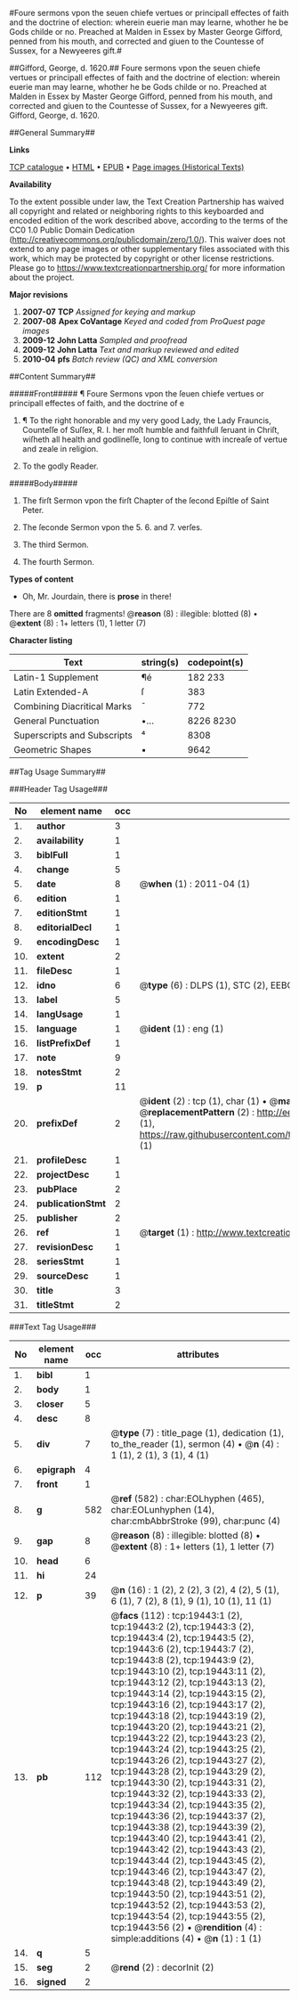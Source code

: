 #Foure sermons vpon the seuen chiefe vertues or principall effectes of faith and the doctrine of election: wherein euerie man may learne, whother he be Gods childe or no. Preached at Malden in Essex by Master George Gifford, penned from his mouth, and corrected and giuen to the Countesse of Sussex, for a Newyeeres gift.#

##Gifford, George, d. 1620.##
Foure sermons vpon the seuen chiefe vertues or principall effectes of faith and the doctrine of election: wherein euerie man may learne, whother he be Gods childe or no. Preached at Malden in Essex by Master George Gifford, penned from his mouth, and corrected and giuen to the Countesse of Sussex, for a Newyeeres gift.
Gifford, George, d. 1620.

##General Summary##

**Links**

[TCP catalogue](http://www.ota.ox.ac.uk/tcp/)  • 
[HTML](http://tei.it.ox.ac.uk/tcp/Texts-HTML/free/A01/A01724.html)  • 
[EPUB](http://tei.it.ox.ac.uk/tcp/Texts-EPUB/free/A01/A01724.epub) • 
[Page images (Historical Texts)](https://historicaltexts.jisc.ac.uk/eebo-99854037e)

**Availability**

To the extent possible under law, the Text Creation Partnership has waived all copyright and related or neighboring rights to this keyboarded and encoded edition of the work described above, according to the terms of the CC0 1.0 Public Domain Dedication (http://creativecommons.org/publicdomain/zero/1.0/). This waiver does not extend to any page images or other supplementary files associated with this work, which may be protected by copyright or other license restrictions. Please go to https://www.textcreationpartnership.org/ for more information about the project.

**Major revisions**

1. __2007-07__ __TCP__ *Assigned for keying and markup*
1. __2007-08__ __Apex CoVantage__ *Keyed and coded from ProQuest page images*
1. __2009-12__ __John Latta__ *Sampled and proofread*
1. __2009-12__ __John Latta__ *Text and markup reviewed and edited*
1. __2010-04__ __pfs__ *Batch review (QC) and XML conversion*

##Content Summary##

#####Front#####
¶ Foure Sermons vpon the ſeuen chiefe vertues or principall effectes of faith, and the doctrine of e
1. ¶ To the right honorable and my very good Lady, the Lady Frauncis, Counteſſe of Suſſex, R. I. her moſt humble and faithfull ſeruant in Chriſt, wiſheth all health and godlineſſe, long to continue with increaſe of vertue and zeale in religion.

1. To the godly Reader.

#####Body#####

1. The firſt Sermon vpon the firſt Chapter of the ſecond Epiſtle of Saint Peter.

1. The ſeconde Sermon vpon the 5. 6. and 7. verſes.

1. The third Sermon.

1. The fourth Sermon.

**Types of content**

  * Oh, Mr. Jourdain, there is **prose** in there!

There are 8 **omitted** fragments! 
 @__reason__ (8) : illegible: blotted (8)  •  @__extent__ (8) : 1+ letters (1), 1 letter (7)

**Character listing**


|Text|string(s)|codepoint(s)|
|---|---|---|
|Latin-1 Supplement|¶é|182 233|
|Latin Extended-A|ſ|383|
|Combining             Diacritical Marks|̄|772|
|General Punctuation|•…|8226 8230|
|Superscripts             and Subscripts|⁴|8308|
|Geometric Shapes|▪|9642|

##Tag Usage Summary##

###Header Tag Usage###

|No|element name|occ|attributes|
|---|---|---|---|
|1.|__author__|3||
|2.|__availability__|1||
|3.|__biblFull__|1||
|4.|__change__|5||
|5.|__date__|8| @__when__ (1) : 2011-04 (1)|
|6.|__edition__|1||
|7.|__editionStmt__|1||
|8.|__editorialDecl__|1||
|9.|__encodingDesc__|1||
|10.|__extent__|2||
|11.|__fileDesc__|1||
|12.|__idno__|6| @__type__ (6) : DLPS (1), STC (2), EEBO-CITATION (1), PROQUEST (1), VID (1)|
|13.|__label__|5||
|14.|__langUsage__|1||
|15.|__language__|1| @__ident__ (1) : eng (1)|
|16.|__listPrefixDef__|1||
|17.|__note__|9||
|18.|__notesStmt__|2||
|19.|__p__|11||
|20.|__prefixDef__|2| @__ident__ (2) : tcp (1), char (1)  •  @__matchPattern__ (2) : ([0-9\-]+):([0-9IVX]+) (1), (.+) (1)  •  @__replacementPattern__ (2) : http://eebo.chadwyck.com/downloadtiff?vid=$1&page=$2 (1), https://raw.githubusercontent.com/textcreationpartnership/Texts/master/tcpchars.xml#$1 (1)|
|21.|__profileDesc__|1||
|22.|__projectDesc__|1||
|23.|__pubPlace__|2||
|24.|__publicationStmt__|2||
|25.|__publisher__|2||
|26.|__ref__|1| @__target__ (1) : http://www.textcreationpartnership.org/docs/. (1)|
|27.|__revisionDesc__|1||
|28.|__seriesStmt__|1||
|29.|__sourceDesc__|1||
|30.|__title__|3||
|31.|__titleStmt__|2||


###Text Tag Usage###

|No|element name|occ|attributes|
|---|---|---|---|
|1.|__bibl__|1||
|2.|__body__|1||
|3.|__closer__|5||
|4.|__desc__|8||
|5.|__div__|7| @__type__ (7) : title_page (1), dedication (1), to_the_reader (1), sermon (4)  •  @__n__ (4) : 1 (1), 2 (1), 3 (1), 4 (1)|
|6.|__epigraph__|4||
|7.|__front__|1||
|8.|__g__|582| @__ref__ (582) : char:EOLhyphen (465), char:EOLunhyphen (14), char:cmbAbbrStroke (99), char:punc (4)|
|9.|__gap__|8| @__reason__ (8) : illegible: blotted (8)  •  @__extent__ (8) : 1+ letters (1), 1 letter (7)|
|10.|__head__|6||
|11.|__hi__|24||
|12.|__p__|39| @__n__ (16) : 1 (2), 2 (2), 3 (2), 4 (2), 5 (1), 6 (1), 7 (2), 8 (1), 9 (1), 10 (1), 11 (1)|
|13.|__pb__|112| @__facs__ (112) : tcp:19443:1 (2), tcp:19443:2 (2), tcp:19443:3 (2), tcp:19443:4 (2), tcp:19443:5 (2), tcp:19443:6 (2), tcp:19443:7 (2), tcp:19443:8 (2), tcp:19443:9 (2), tcp:19443:10 (2), tcp:19443:11 (2), tcp:19443:12 (2), tcp:19443:13 (2), tcp:19443:14 (2), tcp:19443:15 (2), tcp:19443:16 (2), tcp:19443:17 (2), tcp:19443:18 (2), tcp:19443:19 (2), tcp:19443:20 (2), tcp:19443:21 (2), tcp:19443:22 (2), tcp:19443:23 (2), tcp:19443:24 (2), tcp:19443:25 (2), tcp:19443:26 (2), tcp:19443:27 (2), tcp:19443:28 (2), tcp:19443:29 (2), tcp:19443:30 (2), tcp:19443:31 (2), tcp:19443:32 (2), tcp:19443:33 (2), tcp:19443:34 (2), tcp:19443:35 (2), tcp:19443:36 (2), tcp:19443:37 (2), tcp:19443:38 (2), tcp:19443:39 (2), tcp:19443:40 (2), tcp:19443:41 (2), tcp:19443:42 (2), tcp:19443:43 (2), tcp:19443:44 (2), tcp:19443:45 (2), tcp:19443:46 (2), tcp:19443:47 (2), tcp:19443:48 (2), tcp:19443:49 (2), tcp:19443:50 (2), tcp:19443:51 (2), tcp:19443:52 (2), tcp:19443:53 (2), tcp:19443:54 (2), tcp:19443:55 (2), tcp:19443:56 (2)  •  @__rendition__ (4) : simple:additions (4)  •  @__n__ (1) : 1 (1)|
|14.|__q__|5||
|15.|__seg__|2| @__rend__ (2) : decorInit (2)|
|16.|__signed__|2||
